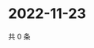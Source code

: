 # 2022-11-23

共 0 条

<!-- BEGIN WEIBO -->
<!-- 最后更新时间 Wed Nov 23 2022 05:13:21 GMT+0800 (China Standard Time) -->

<!-- END WEIBO -->
